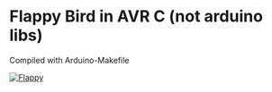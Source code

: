 Flappy Bird in AVR C (not arduino libs)
=======================================
Compiled with Arduino-Makefile

[![Flappy](https://img.youtube.com/vi/bHBUkVx5KWw/0.jpg)](https://www.youtube.com/watch?v=bHBUkVx5KWw)
